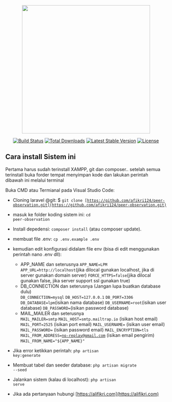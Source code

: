 <p align="center"><a href="https://laravel.com" target="_blank"><img src="https://raw.githubusercontent.com/laravel/art/master/logo-lockup/5%20SVG/2%20CMYK/1%20Full%20Color/laravel-logolockup-cmyk-red.svg" width="400"></a></p>

<p align="center">
<a href="https://travis-ci.org/laravel/framework"><img src="https://travis-ci.org/laravel/framework.svg" alt="Build Status"></a>
<a href="https://packagist.org/packages/laravel/framework"><img src="https://img.shields.io/packagist/dt/laravel/framework" alt="Total Downloads"></a>
<a href="https://packagist.org/packages/laravel/framework"><img src="https://img.shields.io/packagist/v/laravel/framework" alt="Latest Stable Version"></a>
<a href="https://packagist.org/packages/laravel/framework"><img src="https://img.shields.io/packagist/l/laravel/framework" alt="License"></a>
</p>

## Cara install Sistem ini

Pertama harus sudah terinstall XAMPP, git dan composer..
setelah semua terinstall buka forder tempat menyimpan kode dan lakukan perintah dibawah ini melalui terminal

Buka CMD atau Termianal pada Visual Studio Code:
- Cloning laravel @git: $ <code>git clone [https://github.com/afikri124/peer-observation.git](https://github.com/afikri124/peer-observation.git)</code>
- masuk ke folder koding sistem ini: <code>cd peer-observation</code>
- Install depedensi: <code>composer install</code> (atau composer update).
- membuat file .env: <code>cp .env.example .env</code>
- kemudian edit konfigurasi didalam file env (bisa di edit menggunakan perintah nano .env dll):
    - APP_NAME dan seterusnya
        <code>APP_NAME=LPM</code>
        <code>APP_URL=http://localhost</code>(jika dilocal gunakan localhost, jika di server gunakan domain server)
        <code>FORCE_HTTPS=false</code>(jika dilocal gunakan false, jika server support ssl gunakan true)
    - DB_CONNECTION dan seterusnya (Jangan lupa buatkan database dulu)<br>
        <code>DB_CONNECTION=mysql</code>
        <code>DB_HOST=127.0.0.1</code>
        <code>DB_PORT=3306</code>
        <code>DB_DATABASE=lpm</code>(isikan nama database)
        <code>DB_USERNAME=root</code>(isikan user database)
        <code>DB_PASSWORD=</code>(isikan password database)
    - MAIL_MAILER dan seterusnya<br>
        <code>MAIL_MAILER=smtp</code>
        <code>MAIL_HOST=smtp.mailtrap.io</code> (isikan host email)
        <code>MAIL_PORT=2525</code> (isikan port email)
        <code>MAIL_USERNAME=</code> (isikan user email)
        <code>MAIL_PASSWORD=</code> (isikan password email)
        <code>MAIL_ENCRYPTION=tls</code>
        <code>MAIL_FROM_ADDRESS=no-replay@gmail.com</code> (isikan email pengirim)
        <code>MAIL_FROM_NAME="${APP_NAME}"</code>
- Jika error ketikkan perintah: <code>php artisan key:generate</code>
- Membuat tabel dan seeder database: <code>php artisan migrate --seed</code>
- Jalankan sistem (kalau di localhost): <code>php artisan serve</code>

- Jika ada pertanyaan hubungi [https://alifikri.com](https://alifikri.com)